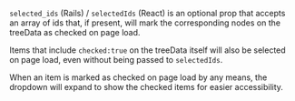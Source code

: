 `selected_ids` (Rails) / `selectedIds` (React) is an optional prop that accepts an array of ids that, if present, will mark the corresponding nodes on the treeData as checked on page load. 

Items that include `checked:true` on the treeData itself will also be selected on page load, even without being passed to `selectedIds`.

When an item is marked as checked on page load by any means, the dropdown will expand to show the checked items for easier accessibility. 